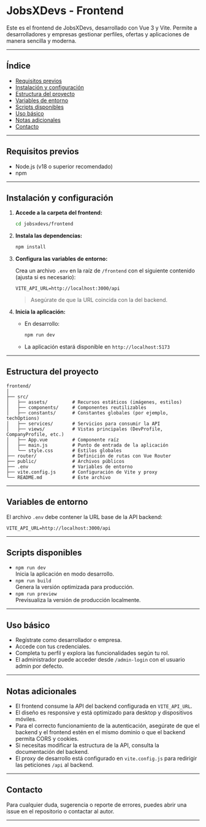 # JobsXDevs - Frontend

Este es el frontend de JobsXDevs, desarrollado con Vue 3 y Vite. Permite a desarrolladores y empresas gestionar perfiles, ofertas y aplicaciones de manera sencilla y moderna.

---

## Índice

- [Requisitos previos](#requisitos-previos)
- [Instalación y configuración](#instalación-y-configuración)
- [Estructura del proyecto](#estructura-del-proyecto)
- [Variables de entorno](#variables-de-entorno)
- [Scripts disponibles](#scripts-disponibles)
- [Uso básico](#uso-básico)
- [Notas adicionales](#notas-adicionales)
- [Contacto](#contacto)

---

## Requisitos previos

- Node.js (v18 o superior recomendado)
- npm

---

## Instalación y configuración

1. **Accede a la carpeta del frontend:**

   ```bash
   cd jobsxdevs/frontend
   ```

2. **Instala las dependencias:**

   ```bash
   npm install
   ```

3. **Configura las variables de entorno:**

   Crea un archivo `.env` en la raíz de `/frontend` con el siguiente contenido (ajusta si es necesario):

   ```
   VITE_API_URL=http://localhost:3000/api
   ```

   > Asegúrate de que la URL coincida con la del backend.

4. **Inicia la aplicación:**

   - En desarrollo:

     ```bash
     npm run dev
     ```

   - La aplicación estará disponible en `http://localhost:5173`

---

## Estructura del proyecto

```
frontend/
│
├── src/
│   ├── assets/         # Recursos estáticos (imágenes, estilos)
│   ├── components/     # Componentes reutilizables
│   ├── constants/      # Constantes globales (por ejemplo, techOptions)
│   ├── services/       # Servicios para consumir la API
│   ├── views/          # Vistas principales (DevProfile, CompanyProfile, etc.)
│   ├── App.vue         # Componente raíz
│   ├── main.js         # Punto de entrada de la aplicación
│   └── style.css       # Estilos globales
├── router/             # Definición de rutas con Vue Router
├── public/             # Archivos públicos
├── .env                # Variables de entorno
├── vite.config.js      # Configuración de Vite y proxy
└── README.md           # Este archivo
```

---

## Variables de entorno

El archivo `.env` debe contener la URL base de la API backend:

```
VITE_API_URL=http://localhost:3000/api
```

---

## Scripts disponibles

- `npm run dev`  
  Inicia la aplicación en modo desarrollo.
- `npm run build`  
  Genera la versión optimizada para producción.
- `npm run preview`  
  Previsualiza la versión de producción localmente.

---

## Uso básico

- Regístrate como desarrollador o empresa.
- Accede con tus credenciales.
- Completa tu perfil y explora las funcionalidades según tu rol.
- El administrador puede acceder desde `/admin-login` con el usuario admin por defecto.

---

## Notas adicionales

- El frontend consume la API del backend configurada en `VITE_API_URL`.
- El diseño es responsive y está optimizado para desktop y dispositivos móviles.
- Para el correcto funcionamiento de la autenticación, asegúrate de que el backend y el frontend estén en el mismo dominio o que el backend permita CORS y cookies.
- Si necesitas modificar la estructura de la API, consulta la documentación del backend.
- El proxy de desarrollo está configurado en `vite.config.js` para redirigir las peticiones `/api` al backend.

---

## Contacto

Para cualquier duda, sugerencia o reporte de errores, puedes abrir una issue en el repositorio o contactar al autor.

---
